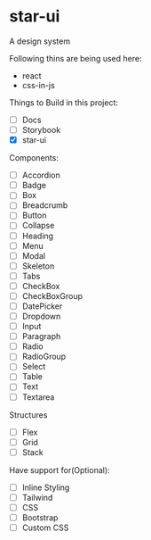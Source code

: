 # star-ui

A design system

Following thins are being used here:

- react
- css-in-js

Things to Build in this project:

- [ ] Docs
- [ ] Storybook
- [x] star-ui

Components:

- [ ] Accordion
- [ ] Badge
- [ ] Box
- [ ] Breadcrumb
- [ ] Button
- [ ] Collapse
- [ ] Heading
- [ ] Menu
- [ ] Modal
- [ ] Skeleton
- [ ] Tabs
- [ ] CheckBox
- [ ] CheckBoxGroup
- [ ] DatePicker
- [ ] Dropdown
- [ ] Input
- [ ] Paragraph
- [ ] Radio
- [ ] RadioGroup
- [ ] Select
- [ ] Table
- [ ] Text
- [ ] Textarea

Structures

- [ ] Flex
- [ ] Grid
- [ ] Stack

Have support for(Optional):

- [ ] Inline Styling
- [ ] Tailwind
- [ ] CSS
- [ ] Bootstrap
- [ ] Custom CSS
